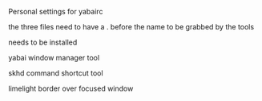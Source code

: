 Personal settings for yabairc

the three files need to have a . before the name to be grabbed by the tools

needs to be installed 

yabai   window manager tool

skhd   command shortcut tool

limelight  border over focused window
